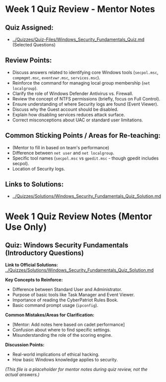 # Week 1 Quiz Review - Mentor Notes

## Quiz Assigned:

-   [../Quizzes/Quiz-Files/Windows_Security_Fundamentals_Quiz.md](../Quizzes/Quiz-Files/Windows_Security_Fundamentals_Quiz.md) (Selected Questions)

## Review Points:

-   Discuss answers related to identifying core Windows tools (`secpol.msc`, `compmgmt.msc`, `eventvwr.msc`, `services.msc`).
-   Reinforce the command for managing local group membership (`net localgroup`).
-   Clarify the role of Windows Defender Antivirus vs. Firewall.
-   Review the concept of NTFS permissions (briefly, focus on Full Control).
-   Ensure understanding of where Security logs are found (Event Viewer).
-   Discuss why the Guest account should be disabled.
-   Explain how disabling services reduces attack surface.
-   Correct misconceptions about UAC or standard user limitations.

## Common Sticking Points / Areas for Re-teaching:

-   (Mentor to fill in based on team's performance)
-   Difference between `net user` and `net localgroup`.
-   Specific tool names (`secpol.msc` vs `gpedit.msc` - though gpedit includes secpol).
-   Location of Security logs.

## Links to Solutions:

-   [../Quizzes/Solutions/Windows_Security_Fundamentals_Quiz_Solution.md](../Quizzes/Solutions/Windows_Security_Fundamentals_Quiz_Solution.md)

# Week 1 Quiz Review Notes (Mentor Use Only)

## Quiz: Windows Security Fundamentals (Introductory Questions)

**Link to Official Solutions:** [../Quizzes/Solutions/Windows_Security_Fundamentals_Quiz_Solution.md](../Quizzes/Solutions/Windows_Security_Fundamentals_Quiz_Solution.md)

**Key Concepts to Reinforce:**
- Difference between Standard User and Administrator.
- Purpose of basic tools like Task Manager and Event Viewer.
- Importance of reading the CyberPatriot Rules Book.
- Basic command prompt usage (`ipconfig`).

**Common Mistakes/Areas for Clarification:**
- [Mentor: Add notes here based on cadet performance]
- Confusion about where to find specific settings.
- Misunderstanding the role of the scoring engine.

**Discussion Points:**
- Real-world implications of ethical hacking.
- How basic Windows knowledge applies to security.

*(This file is a placeholder for mentor notes during quiz review, not the actual answers.)*
